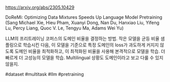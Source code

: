 https://arxiv.org/abs/2305.10429

DoReMi: Optimizing Data Mixtures Speeds Up Language Model Pretraining (Sang Michael Xie, Hieu Pham, Xuanyi Dong, Nan Du, Hanxiao Liu, Yifeng Lu, Percy Liang, Quoc V. Le, Tengyu Ma, Adams Wei Yu)

LLM의 프리트레이닝 코퍼스의 도메인 비율을 결정하는 방법. 작은 모델을 균등 비율 샘플링으로 학습시킨 다음, 이 모델을 기준으로 특정 도메인의 loss가 과도하게 커지지 않도록 도메인 비율을 최적화하고, 이 최적화된 비율을 사용해 본격적으로 모델을 학습. 더 빠르게 더 고성능의 모델을 학습. Multilingual 상황도 도메인이라고 보고 다룰 수 있지 않을지.

#dataset #multitask #llm #pretraining 